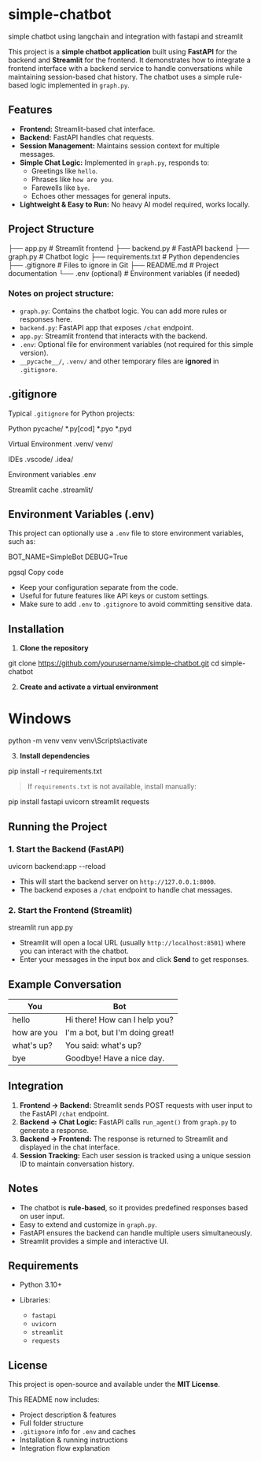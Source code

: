 # simple-chatbot
simple chatbot using langchain and integration with fastapi and streamlit

This project is a **simple chatbot application** built using **FastAPI** for the backend and **Streamlit** for the frontend. It demonstrates how to integrate a frontend interface with a backend service to handle conversations while maintaining session-based chat history. The chatbot uses a simple rule-based logic implemented in `graph.py`.

## Features

- **Frontend:** Streamlit-based chat interface.
- **Backend:** FastAPI handles chat requests.
- **Session Management:** Maintains session context for multiple messages.
- **Simple Chat Logic:** Implemented in `graph.py`, responds to:
  - Greetings like `hello`.
  - Phrases like `how are you`.
  - Farewells like `bye`.
  - Echoes other messages for general inputs.
- **Lightweight & Easy to Run:** No heavy AI model required, works locally.

## Project Structure

├── app.py # Streamlit frontend
├── backend.py # FastAPI backend
├── graph.py # Chatbot logic
├── requirements.txt # Python dependencies
├── .gitignore # Files to ignore in Git
├── README.md # Project documentation
└── .env (optional) # Environment variables (if needed)


### Notes on project structure:

- `graph.py`: Contains the chatbot logic. You can add more rules or responses here.
- `backend.py`: FastAPI app that exposes `/chat` endpoint.
- `app.py`: Streamlit frontend that interacts with the backend.
- `.env`: Optional file for environment variables (not required for this simple version).
- `__pycache__/`, `.venv/` and other temporary files are **ignored** in `.gitignore`.

## .gitignore

Typical `.gitignore` for Python projects:

Python
pycache/
*.py[cod]
*.pyo
*.pyd

Virtual Environment
.venv/
venv/

IDEs
.vscode/
.idea/

Environment variables
.env

Streamlit cache
.streamlit/

## Environment Variables (.env)

This project can optionally use a `.env` file to store environment variables, such as:

BOT_NAME=SimpleBot
DEBUG=True

pgsql
Copy code

- Keep your configuration separate from the code.
- Useful for future features like API keys or custom settings.
- Make sure to add `.env` to `.gitignore` to avoid committing sensitive data.
  
## Installation

1. **Clone the repository**

git clone https://github.com/yourusername/simple-chatbot.git
cd simple-chatbot

2. **Create and activate a virtual environment**
   
# Windows
python -m venv venv
venv\Scripts\activate

3. **Install dependencies**

pip install -r requirements.txt

> If `requirements.txt` is not available, install manually:

pip install fastapi uvicorn streamlit requests

## Running the Project

### 1. Start the Backend (FastAPI)

uvicorn backend:app --reload

* This will start the backend server on `http://127.0.0.1:8000`.
* The backend exposes a `/chat` endpoint to handle chat messages.

### 2. Start the Frontend (Streamlit)

streamlit run app.py

* Streamlit will open a local URL (usually `http://localhost:8501`) where you can interact with the chatbot.
* Enter your messages in the input box and click **Send** to get responses.

## Example Conversation

| You         | Bot                             |
| ----------- | ------------------------------- |
| hello       | Hi there! How can I help you?   |
| how are you | I'm a bot, but I'm doing great! |
| what's up?  | You said: what's up?            |
| bye         | Goodbye! Have a nice day.       |

## Integration

1. **Frontend → Backend:** Streamlit sends POST requests with user input to the FastAPI `/chat` endpoint.
2. **Backend → Chat Logic:** FastAPI calls `run_agent()` from `graph.py` to generate a response.
3. **Backend → Frontend:** The response is returned to Streamlit and displayed in the chat interface.
4. **Session Tracking:** Each user session is tracked using a unique session ID to maintain conversation history.

## Notes

* The chatbot is **rule-based**, so it provides predefined responses based on user input.
* Easy to extend and customize in `graph.py`.
* FastAPI ensures the backend can handle multiple users simultaneously.
* Streamlit provides a simple and interactive UI.

## Requirements

* Python 3.10+
* Libraries:

  * `fastapi`
  * `uvicorn`
  * `streamlit`
  * `requests`

## License

This project is open-source and available under the **MIT License**.

This README now includes:  

- Project description & features  
- Full folder structure  
- `.gitignore` info for `.env` and caches  
- Installation & running instructions  
- Integration flow explanation  

